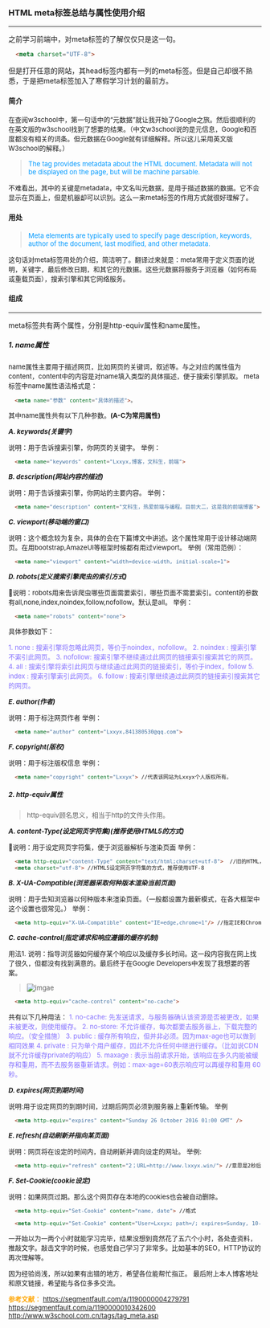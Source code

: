 ### HTML meta标签总结与属性使用介绍
<hr>

  之前学习前端中，对meta标签的了解仅仅只是这一句。

  ```html
    <meta charset="UTF-8">
  ```
  但是打开任意的网站，其head标签内都有一列的meta标签。但是自己却很不熟悉，于是把meta标签加入了寒假学习计划的最前方。

  #### 简介
  

  <font size=2>在查阅w3school中，第一句话中的“元数据”就让我开始了Google之旅。然后很顺利的在英文版的w3school找到了想要的结果。（中文w3school说的是元信息，Google和百度都没有相关的词条。但元数据在Google就有详细解释。所以这儿采用英文版W3school的解释。）</font>

  > <font size=2 color='0099ff'>The <meta> tag provides metadata about the HTML document. Metadata will not be displayed on the page, but will be machine parsable.</font>

  <font size=2>不难看出，其中的关键是metadata，中文名叫元数据，是用于描述数据的数据。它不会显示在页面上，但是机器却可以识别。这么一来meta标签的作用方式就很好理解了。</font>

  #### 用处

  > <font size=2 color='0099ff'>Meta elements are typically used to specify page description, keywords, author of the document, last modified, and other metadata.</font>

  <font size=2>这句话对meta标签用处的介绍，简洁明了。翻译过来就是：meta常用于定义页面的说明，关键字，最后修改日期，和其它的元数据。这些元数据将服务于浏览器（如何布局或重载页面），搜索引擎和其它网络服务。</font>

  #### 组成
  <hr>
  meta标签共有两个属性，分别是http-equiv属性和name属性。

  <h5>1. name属性</h5>

  <font size=2>name属性主要用于描述网页，比如网页的关键词，叙述等。与之对应的属性值为content，content中的内容是对name填入类型的具体描述，便于搜索引擎抓取。
  meta标签中name属性语法格式是：</fon>

  ```html
    <meta name="参数" content="具体的描述">。
  ```
  <font size=2>其中name属性共有以下几种参数。**(A-C为常用属性)**</font>

  ***A. keywords(关键字)***

  <font size=2>说明：用于告诉搜索引擎，你网页的关键字。
  举例：</font>

  ```html
    <meta name="keywords" content="Lxxyx,博客，文科生，前端">
  ```

  ***B. description(网站内容的描述)***

  <font size=2>说明：用于告诉搜索引擎，你网站的主要内容。
  举例：</font>

  ```html
    <meta name="description" content="文科生，热爱前端与编程。目前大二，这是我的前端博客">
  ```

  ***C. viewport(移动端的窗口)***

  <font size=2>说明：这个概念较为复杂，具体的会在下篇博文中讲述。这个属性常用于设计移动端网页。在用bootstrap,AmazeUI等框架时候都有用过viewport。
  举例（常用范例）：</font>

  ```html
    <meta name="viewport" content="width=device-width, initial-scale=1">
  ```
  
  ***D. robots(定义搜索引擎爬虫的索引方式)***

  <font size=2>说明：robots用来告诉爬虫哪些页面需要索引，哪些页面不需要索引。content的参数有all,none,index,noindex,follow,nofollow。默认是all。
  举例：</font>

  ```html
    <meta name="robots" content="none"> 
  ```

  <font size=2>具体参数如下：</font>

  <font size=2 color='LightSlateBlue'>1. none : 搜索引擎将忽略此网页，等价于noindex，nofollow。</font>
  <font size=2 color='LightSlateBlue'>2. noindex : 搜索引擎不索引此网页。</font>
  <font size=2 color='LightSlateBlue'>3. nofollow: 搜索引擎不继续通过此网页的链接索引搜索其它的网页。</font>
  <font size=2 color='LightSlateBlue'>4. all : 搜索引擎将索引此网页与继续通过此网页的链接索引，等价于index，follow</font>
  <font size=2 color='LightSlateBlue'>5. index : 搜索引擎索引此网页。</font>
  <font size=2 color='LightSlateBlue'>6. follow : 搜索引擎继续通过此网页的链接索引搜索其它的网页。</font>

  ***E. author(作者)***

  <font size=2>说明：用于标注网页作者
  举例：</font>

  ```html
    <meta name="author" content="Lxxyx,841380530@qq.com"> 
  ```

  ***F. copyright(版权)***

  <font size=2>说明：用于标注版权信息
  举例：</font>

  ```html
    <meta name="copyright" content="Lxxyx"> //代表该网站为Lxxyx个人版权所有。
  ```

  <h5>2. http-equiv属性</h5>

  > http-equiv顾名思义，相当于http的文件头作用。

  ***A. content-Type(设定网页字符集)(推荐使用HTML5的方式)***

  <font size=2>说明：用于设定网页字符集，便于浏览器解析与渲染页面
  举例：</font>

  ```html
    <meta http-equiv="content-Type" content="text/html;charset=utf-8">  //旧的HTML，不推荐
    <meta charset="utf-8"> //HTML5设定网页字符集的方式，推荐使用UTF-8
  ```

  ***B. X-UA-Compatible(浏览器采取何种版本渲染当前页面)***

  <font size=2>说明：用于告知浏览器以何种版本来渲染页面。（一般都设置为最新模式，在各大框架中这个设置也很常见。）
  举例：</font>

  ```html
    <meta http-equiv="X-UA-Compatible" content="IE=edge,chrome=1"/> //指定IE和Chrome使用最新版本渲染当前页面
  ```

  ***C. cache-control(指定请求和响应遵循的缓存机制)***

  <font size=2>用法1.
  说明：指导浏览器如何缓存某个响应以及缓存多长时间。这一段内容我在网上找了很久，但都没有找到满意的。最后终于在Google Developers中发现了我想要的答案。</font>

  > ![imgae](http://7xoxxe.com1.z0.glb.clouddn.com/cache.png)

  ```html
    <meta http-equiv="cache-control" content="no-cache">
  ```

  <font size=2>共有以下几种用法：</font>
  <font size=2 color='LightSlateBlue'>1. no-cache: 先发送请求，与服务器确认该资源是否被更改，如果未被更改，则使用缓存。</font>
  <font size=2 color='LightSlateBlue'>2. no-store: 不允许缓存，每次都要去服务器上，下载完整的响应。（安全措施）</font>
  <font size=2 color='LightSlateBlue'>3. public : 缓存所有响应，但并非必须。因为max-age也可以做到相同效果</font>
  <font size=2 color='LightSlateBlue'>4. private : 只为单个用户缓存，因此不允许任何中继进行缓存。（比如说CDN就不允许缓存private的响应）</font>
  <font size=2 color='LightSlateBlue'>5. maxage : 表示当前请求开始，该响应在多久内能被缓存和重用，而不去服务器重新请求。例如：max-age=60表示响应可以再缓存和重用 60 秒。</font>

  ***D. expires(网页到期时间)***

  <font size=2>说明:用于设定网页的到期时间，过期后网页必须到服务器上重新传输。
  举例</font>

  ```html
    <meta http-equiv="expires" content="Sunday 26 October 2016 01:00 GMT" />
  ```

  ***E. refresh(自动刷新并指向某页面)***

  <font size=2>说明：网页将在设定的时间内，自动刷新并调向设定的网址。
  举例:</font>

  ```html
    <meta http-equiv="refresh" content="2；URL=http://www.lxxyx.win/"> //意思是2秒后跳转向我的博
  ```

  ***F. Set-Cookie(cookie设定)***

  <font size=2>说明：如果网页过期。那么这个网页存在本地的cookies也会被自动删除。</font>

  ```html
    <meta http-equiv="Set-Cookie" content="name, date"> //格式

    <meta http-equiv="Set-Cookie" content="User=Lxxyx; path=/; expires=Sunday, 10-Jan-16 10:00:00 GMT"> //具体范例
  ```

  一开始以为一两个小时就能学习完毕，结果没想到竟然花了五六个小时，各处查资料，推敲文字。敲击文字的时候，也感觉自己学习了非常多。比如基本的SEO，HTTP协议的再次理解等。

  因为经验尚浅，所以如果有出错的地方，希望各位能帮忙指正。
  最后附上本人博客地址和原文链接，希望能与各位多多交流。

  <strong><font color='orange'>参考文献：</font></strong>
  https://segmentfault.com/a/1190000004279791
  https://segmentfault.com/a/1190000010342600
  http://www.w3school.com.cn/tags/tag_meta.asp